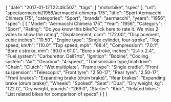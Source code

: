 {
    "date": "2017-01-12T22:46:50Z",
    "tags": [
        "motorbike",
        "spec"
    ],
    "url": "spec\/aermacchi\/1956\/aermacchi-chimera-175",
    "title": "Sport Aermacchi Chimera 175",
    "categories": "Sport",
    "brands": "aermacchi",
    "years": "1956",
    "spec": [
        {
            "Model": "Aermacchi Chimera 175",
            "Year": "1956",
            "Category": "Sport",
            "Rating": "Do you know this bike?Click here to rate it. We miss 2 votes to show the rating",
            "Displacement, ccm": "172.00",
            "Displacement, cubic inches": "10.50",
            "Engine type": "Single cylinder, four-stroke",
            "Top speed, km\/h": "110.0",
            "Top speed, mph": "68.4",
            "Compression": "7.0:1",
            "Bore x stroke, mm": "60.0 x 61.0",
            "Bore x stroke, inches": "2.4 x 2.4",
            "Fuel system": "Carburettor. Dell?rto",
            "Ignition": "Bobine",
            "Cooling system": "Air",
            "Gearbox": "4-speed",
            "Transmission type,final drive": "Chain",
            "Clutch": "Wet multiplate",
            "Frame type": "Single cradle",
            "Front suspension": "Telescopic",
            "Front tyre": "2.50-17",
            "Rear tyre": "2.50-17",
            "Front brakes": "Expanding brake (drum brake)",
            "Rear brakes": "Expanding brake (drum brake)",
            "Wheels": "Spoked",
            "Seat": "Dual",
            "Dry weight, kg": "122.0",
            "Dry weight, pounds": "269.0",
            "Starter": "Kick",
            "Related bikes": "List related bikes for comparison of specs"
        }
    ]
}